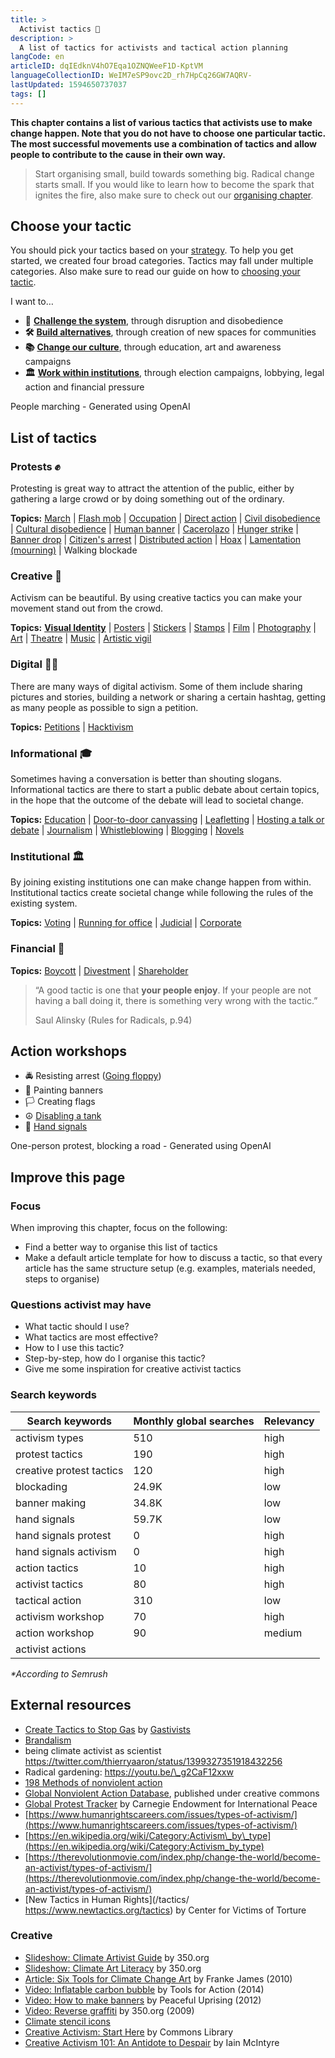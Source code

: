 ```yaml
---
title: >
  Activist tactics 📣
description: >
  A list of tactics for activists and tactical action planning
langCode: en
articleID: dqIEdknV4hO7Eqa1OZNQWeeF1D-KptVM
languageCollectionID: WeIM7eSP9ovc2D_rh7HpCq26GW7AQRV-
lastUpdated: 1594650737037
tags: []
---
```


**This chapter contains a list of various tactics that activists use to make change happen. Note that you do not have to choose one particular tactic. The most successful movements use a combination of tactics and allow people to contribute to the cause in their own way.**

> Start organising small, build towards something big. Radical change starts small. If you would like to learn how to become the spark that ignites the fire, also make sure to check out our [organising chapter](/organising).

## Choose your tactic

You should pick your tactics based on your [strategy](/strategy). To help you get started, we created four broad categories. Tactics may fall under multiple categories. Also make sure to read our guide on how to [choosing your tactic](/tactics/choose).

I want to…

-   **📢** [**Challenge the system**](/tactics/system-challanging), through disruption and disobedience
-   **🛠** [**Build alternatives**](/tactics/alternative-building), through creation of new spaces for communities
-   **📚** [**Change our culture**](/tactics/cultural), through education, art and awareness campaigns
-   **🏛** [**Work within institutions**](/tactics/institutional), through election campaigns, lobbying, legal action and financial pressure

<div><figcaption>People marching - Generated using OpenAI</figcaption></div>

## List of tactics

### **Protests ✊**

Protesting is great way to attract the attention of the public, either by gathering a large crowd or by doing something out of the ordinary.

**Topics:** [March](/tactics/march) | [Flash mob](/tactics/flash-mob) | [Occupation](/tactics/occupation) | [Direct action](/tactics/direct-action) | [Civil disobedience](/tactics/civil-disobedience) | [Cultural disobedience](/tactics/cultural-disobedience) | [Human banner](/tactics/human-banner) | [Cacerolazo](/tactics/cacerolazo) | [Hunger strike](/tactics/hunger-strike) | [Banner drop](/tactics/banner-drop) | [Citizen's arrest](/tactics/citizens-arrest) | [Distributed action](/tactics/distributed-action) | [Hoax](/tactics/hoax) | [Lamentation (mourning)](https://beautifulrising.org/tool/lamentation) | Walking blockade

### **Creative 🎨**

Activism can be beautiful. By using creative tactics you can make your movement stand out from the crowd.

**Topics:** [**Visual Identity**](/communication/visual-identity) | [Posters](/tactics/posters) | [Stickers](/tactics/stickers) | [Stamps](/tactics/stamps) | [Film](/tactics/film) | [Photography](/tactics/photography) | [Art](/tactics/art) | [Theatre](/tactics/theatre) | [Music](/tactics/music) | [Artistic vigil](/tactics/artistic-vigil)

### Digital 👩‍💻

There are many ways of digital activism. Some of them include sharing pictures and stories, building a network or sharing a certain hashtag, getting as many people as possible to sign a petition.

**Topics:** [Petitions](/tactics/petition) | [Hacktivism](/tactics/hacktivism)

### Informational 🎓

Sometimes having a conversation is better than shouting slogans. Informational tactics are there to start a public debate about certain topics, in the hope that the outcome of the debate will lead to societal change.

**Topics:** [Education](/tactics/education) | [Door-to-door canvassing](/tactics/canvassing) | [Leafletting](/tactics/leafletting) | [Hosting a talk or debate](/tactics/talk-debate) | [Journalism](/tactics/journalism) | [Whistleblowing](/tactics/whistleblowing) | [Blogging](/tactics/blogging) | [Novels](/tactics/novels)

### Institutional 🏛

By joining existing institutions one can make change happen from within. Institutional tactics create societal change while following the rules of the existing system.

**Topics:** [Voting](/organising/frameworks/elections) | [Running for office](/tactics/running-for-office) | [Judicial](/tactics/judicial) | [Corporate](/tactics/corporate)

### Financial 🤑

**Topics:** [Boycott](/tactics/boycot) | [Divestment](/tactics/divestment) | [Shareholder](/tactics/shareholder)

> “A good tactic is one that **your people enjoy**. If your people are not having a ball doing it, there is something very wrong with the tactic.”
> 
> Saul Alinsky (Rules for Radicals, p.94)

## Action workshops

-   🚔 Resisting arrest ([Going floppy](/tactics/going-floppy))
-   🎨 Painting banners
-   🏳 Creating flags
-   ☮️ [Disabling a tank](/tactics/disable-tank)
-   👋 [Hand signals](/tactics/hand-signals)

<div><figcaption>One-person protest, blocking a road - Generated using OpenAI</figcaption></div>

## Improve this page

### Focus

When improving this chapter, focus on the following:

-   Find a better way to organise this list of tactics
-   Make a default article template for how to discuss a tactic, so that every article has the same structure setup (e.g. examples, materials needed, steps to organise)

### Questions activist may have

-   What tactic should I use?
-   What tactics are most effective?
-   How to I use this tactic?
-   Step-by-step, how do I organise this tactic?
-   Give me some inspiration for creative activist tactics

### Search keywords

<div><table><thead><tr><th>Search keywords</th><th>Monthly global searches</th><th>Relevancy</th></tr></thead><tbody><tr><td>activism types</td><td>510</td><td>high</td></tr><tr><td>protest tactics</td><td>190</td><td>high</td></tr><tr><td>creative <span>protest </span>tactics</td><td>120</td><td>high</td></tr><tr><td>blockading</td><td>24.9K</td><td>low</td></tr><tr><td>banner making</td><td>34.8K</td><td>low</td></tr><tr><td>hand signals</td><td>59.7K</td><td>low</td></tr><tr><td>hand signals protest</td><td>0</td><td>high</td></tr><tr><td>hand signals activism</td><td>0</td><td>high</td></tr><tr><td>action tactics</td><td>10</td><td>high</td></tr><tr><td>activist tactics</td><td>80</td><td>high</td></tr><tr><td>tactical action</td><td>310</td><td>low</td></tr><tr><td>activism workshop</td><td>70</td><td>high</td></tr><tr><td>action workshop</td><td>90</td><td>medium</td></tr><tr><td>activist actions</td><td></td><td></td></tr></tbody></table></div>

_\*According to Semrush_

## External resources

-   [Create Tactics to Stop Gas](https://drive.google.com/file/d/1zcxZ0vtMA1dCixmHevv2IO7jKC3L_HNm/view?usp=sharing) by [Gastivists](http://gastivists.org)
-   [Brandalism](http://brandalism.ch)
-   being climate activist as scientist https://twitter.com/thierryaaron/status/1399327351918432256
-   Radical gardening: https://youtu.be/\_g2CaF12xxw
-   [198 Methods of nonviolent action](https://www.aeinstein.org/nonviolentaction/198-methods-of-nonviolent-action/)
-   [Global Nonviolent Action Database](https://nvdatabase.swarthmore.edu/), published under creative commons
-   [Global Protest Tracker](https://carnegieendowment.org/publications/interactive/protest-tracker) by Carnegie Endowment for International Peace
-   [https://www.humanrightscareers.com/issues/types-of-activism/](https://www.humanrightscareers.com/issues/types-of-activism/)
-   [https://en.wikipedia.org/wiki/Category:Activism\_by\_type](https://en.wikipedia.org/wiki/Category:Activism_by_type)
-   [https://therevolutionmovie.com/index.php/change-the-world/become-an-activist/types-of-activism/](https://therevolutionmovie.com/index.php/change-the-world/become-an-activist/types-of-activism/)
-   [New Tactics in Human Rights](/tactics/ https://www.newtactics.org/tactics) by Center for Victims of Torture

### Creative

-   [Slideshow: Climate Artivist Guide](https://issuu.com/350.org/docs/artivist-guide-formatted?backgroundColor=%25252523222222) by 350.org
-   [Slideshow: Climate Art Literacy](https://issuu.com/350.org/docs/climate-art-literacy) by 350.org
-   [Article: Six Tools for Climate Change Art](http://www.frankejames.com/6-tools-to-make-world-leaders-see-the-big-picture/) by Franke James (2010)
-   [Video: Inflatable carbon bubble](https://vimeo.com/89080176) by Tools for Action (2014)
-   [Video: How to make banners](https://youtu.be/HRddjf9yvtg) by Peaceful Uprising (2012)
-   [Video: Reverse graffiti](https://www.youtube.com/watch?v=qmZVoQynqp0) by 350.org (2009)
-   [Climate stencil icons](https://issuu.com/rvltn/docs/gps1)
-   [Creative Activism: Start Here](https://commonslibrary.org/creative-activism-start-here/) by Commons Library
-   [Creative Activism 101: An Antidote to Despair](https://commonslibrary.org/creative-activism-101-an-antidote-for-despair/) by Iain McIntyre